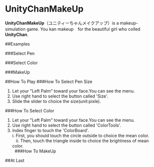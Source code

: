 # UnityChanMakeUp

**UnityChanMakeUp**（ユニティーちゃんメイクアップ）is a makeup-simulation game. You kan makeup　for the beautiful girl who colled **UnityChan**.

##Examples

###Select Pen

###Select Color

###MakeUp


##How To Play
###How To Select Pen Size

  1. Let your "Left Palm"  toward your face.You can see the menu. <br>
  2. Use  right hand to select the button called 'Size'. <br>
  3. Slide the slider to choice the size(unit:pixle). <br>
  
###How To Select Color

  1. Let your "Left Palm"  toward your face.You can see the menu. <br>
  2. Use right hand to select the button called 'ColorTools'. <br>
  3. Index finger to touch the 'ColorBoard'. <br>
    i. First, you should touch the circle outside to choice the mean color.<br>
    ii. Then, touch the triangle inside to choice the brightness of mean color.<br>
   
###How To MakeUp
  
##At Last

